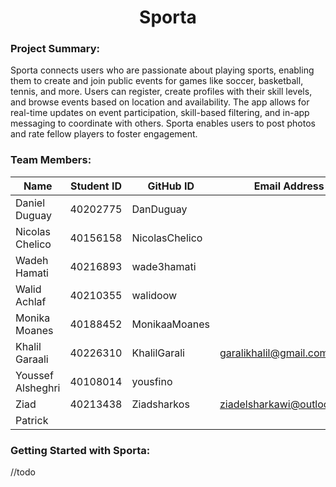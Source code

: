 <h1 align="center">Sporta</h1>

### Project Summary:  
Sporta connects users who are passionate about playing sports, enabling them to create and join public events for games like soccer, basketball, tennis, and more. Users can register, create profiles with their skill levels, and browse events based on location and availability. The app allows for real-time updates on event participation, skill-based filtering, and in-app messaging to coordinate with others. Sporta enables users to post photos and rate fellow players to foster engagement.

### Team Members:
| Name                   | Student ID | GitHub ID | Email Address |
| ------------------------ | ------------ | ----------------- | ----------------- |
| Daniel Duguay	 | 40202775 | DanDuguay | |
| Nicolas Chelico	| 40156158 | NicolasChelico | |
| Wadeh Hamati	| 40216893 | wade3hamati | |
| Walid Achlaf	| 40210355 | walidoow | |
| Monika Moanes	| 40188452 | MonikaaMoanes | |
| Khalil Garaali	| 40226310 | KhalilGarali | garalikhalil@gmail.com |
| Youssef Alsheghri	| 40108014 | yousfino | |
| Ziad	| 40213438 | Ziadsharkos | ziadelsharkawi@outlook.com |
| Patrick	|  |  | |

### Getting Started with Sporta:  

//todo
